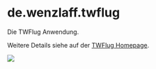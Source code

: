 

# de.wenzlaff.twflug
Die TWFlug Anwendung. 

Weitere Details siehe auf der [TWFlug Homepage](http://blog.wenzlaff.de/?s=TWFlug).

![](http://blog.wenzlaff.de/wp-content/uploads/2014/12/Bildschirmfoto-2014-12-04-um-06.24.27.png)
